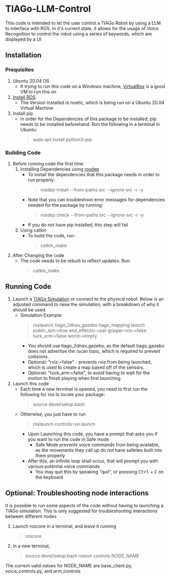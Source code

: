 # TIAGo-LLM-Control
This code is intended to let the user control a TIAGo Robot by using a LLM to interface with ROS. In it's current state, it allows for the usage of Voice Recognition to control the robot using a series of keywords, which are displayed by a UI

## Installation
### Prequisites
1. Ubuntu 20.04 OS
    - If trying to run this code on a Windows machine, [VirtualBox](https://www.virtualbox.org/) is a good VM to run this on
2. [Install ROS](http://wiki.ros.org/Robots/TIAGo/Tutorials/Installation/InstallUbuntuAndROS)
    - The Version installed is noetic, which is being run on a Ubuntu 20.04 Virtual Machine
3. Install pip
    - In order for the Dependencies of this package to be installed, pip needs to be installed beforehand. Run the following in a terminal in Ubuntu:
        > sudo apt install python3-pip

### Building Code
1. Before running code the first time
    1. Installing Dependencies using [rosdep](http://wiki.ros.org/rosdep)
        - To install the dependencies that this package needs in order to run properly:
            > rosdep install --from-paths src --ignore-src -r -y
        - Note that you can troubleshoot error messages for dependencies needed for the package by running:
            > rosdep check --from-paths src --ignore-src -r -y
        - If you do not have pip installed, this step will fail
    2. Using catkin
        - To build the code, run:
            > catkin_make
2. After Changing the code
    - The code needs to be rebuilt to reflect updates. Run:
        > catkin_make

## Running Code
1. Launch a [TIAGo Simulation](http://wiki.ros.org/Robots/TIAGo/Tutorials/Installation/Testing_simulation) or connect to the physical robot. Below is an adjusted command to raise the simulation, with a breakdown of why it should be used.
    - Simulation Example: 
        > roslaunch tiago_2dnav_gazebo tiago_mapping.launch public_sim:=true end_effector:=pal-gripper rviz:=false tuck_arm:=false world:=empty
        - You should use tiago_2dnav_gazebo, as the default tiago_gazebo does not advertise the /scan topic, which is required to prevent collisions.
        - Optional: "rviz:=false" - prevents rviz from being launched, which is used to create a map based off of the sensors.
        - Optional: "tuck_arm:=false", to avoid having to wait for the motion to finish playing when first launching
2. Launch this code
    - Each time a new terminal is opened, you need to first run the following for ros to locate your package:
        > source devel/setup.bash
    - Otherwise, you just have to run
        > roslaunch controls run.launch
        - Upon Launching this code, you have a prompt that asks you if you want to run the code in Safe mode
            - Safe Mode prevents voice commands from being available, as the movements they call up do not have safeties built into them properly
        - After this, an infinite loop shall occur, that will prompt you with various potential voice commands
            - You may quit this by speaking "quit", or pressing <kbd>Ctrl</kbd> + <kbd>C</kbd> on the keyboard


## Optional: Troubleshooting node interactions
It is possible to run some aspects of the code without having to launching a TIAGo simulation. This is only suggested for troubleshooting interactions between different nodes
1. Launch roscore in a terminal, and leave it running
    > roscore
2. In a new terminal, 
    > source devel/setup.bash
    > rosrun controls NODE_NAME

The current valid values for NODE_NAME are base_client.py, voice_controls.py, and arm_controls
